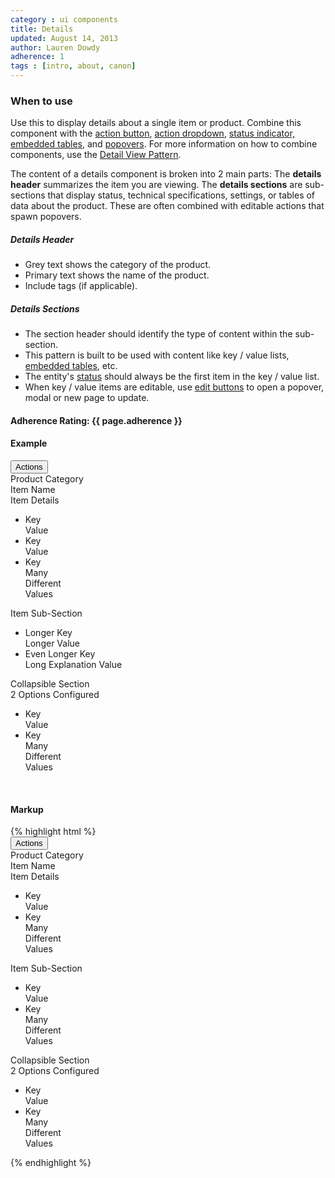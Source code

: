 ```yaml
---
category : ui components
title: Details
updated: August 14, 2013
author: Lauren Dowdy
adherence: 1
tags : [intro, about, canon]
---
```

<div class="rs-row">
  <div class="span-3">
    <h3>When to use</h3>
    <p>Use this to display details about a single item or product. Combine this component with the <a href="#action-buttons">action button</a>, <a href="#action-dropdown">action dropdown</a>, <a href="#status-indicators">status indicator, <a href="#embedded-table">embedded tables</a>, and <a href="#popover">popovers</a>. For more information on how to combine components, use the <a href="../ux-patterns/#detail-view">Detail View Pattern</a>. </p>
    <p>The content of a details component is broken into 2 main parts: The <strong>details header</strong> summarizes the item you are viewing. The <strong>details sections</strong> are sub-sections that display status, technical specifications, settings, or tables of data about the product. These are often combined with editable actions that spawn popovers.</p>
    <h5>Details Header</h5>
    <ul>
      <li>Grey text shows the category of the product.</li>
      <li>Primary text shows the name of the product.</li>
      <li>Include tags (if applicable).</li>
    </ul>
    <h5>Details Sections</h5>
    <ul>
      <li>The section header should identify the type of content within the sub-section.</li>
      <li>This pattern is built to be used with content like key / value lists, <a href="#embedded-table">embedded tables</a>, etc.</li>
      <li>The entity's <a href="#status-indicators">status</a> should always be the first item in the key / value list.</li>
      <li>When key / value items are editable, use <a href="#edit-button">edit buttons</a> to open a popover, modal or new page to update.</li>
    </ul>
    <h4>Adherence Rating: {{ page.adherence }} <span class="rs-icon-help tip" title="{{ site.adherenceRatings[page.adherence] | escape }}"></span> </h4>
  </div>
  <div class="span-8 offset-1">
    <h4>Example</h4>
    <div class="rs-content rs-panel rs-detail-large" style="margin-top: 0;">
      <div class="rs-detail-header">
        <div class="rs-detail-header-actions">
          <button class="rs-btn rs-btn-action">
            <span class="rs-cog"></span>
            Actions
            <span class="rs-caret"></span>
          </button>
        </div>
        <div class="rs-detail-header-subtitle">Product Category</div>
        <div class="rs-detail-header-title">Item Name</div>
      </div>
      <div class="rs-detail-section">
        <div class="rs-detail-section-header">
          <div class="rs-detail-section-title">Item Details</div>
        </div>
        <div class="rs-detail-section-body">
          <ul class="rs-detail-list">
            <li class="rs-detail-item">
              <div class="rs-detail-key">Key</div>
              <div class="rs-detail-value">Value</div>
            </li>
            <li class="rs-detail-item">
              <div class="rs-detail-key">Key</div>
              <div class="rs-detail-value">Value</div>
            </li>
            <li class="rs-detail-item">
              <div class="rs-detail-key">Key</div>
              <div class="rs-detail-value">
                Many<br>
                Different<br>
                Values
              </div>
            </li>
          </ul>
        </div>
      </div>
      <div class="rs-detail-section">
        <div class="rs-detail-section-header">
          <div class="rs-detail-section-title">Item Sub-Section</div>
        </div>
        <div class="rs-detail-section-body">
          <ul class="rs-detail-list">
            <li class="rs-detail-item">
              <div class="rs-detail-key">Longer Key</div>
              <div class="rs-detail-value">Longer Value</div>
            </li>
            <li class="rs-detail-item">
              <div class="rs-detail-key">Even Longer Key</div>
              <div class="rs-detail-value">Long Explanation Value</div>
            </li>
          </ul>
        </div>
      </div>
      <div class="rs-collapsible-section rs-detail-section collapsed">
        <div class="rs-detail-section-header">
          <div class="rs-caret"></div>
          <div class="rs-detail-section-title">Collapsible Section</div>
          <div class="rs-detail-section-subtitle">2 Options Configured</div>
        </div>
        <div class="rs-detail-section-body">
          <ul class="rs-detail-list">
            <li class="rs-detail-item">
              <div class="rs-detail-key">Key</div>
              <div class="rs-detail-value">Value</div>
            </li>
            <li class="rs-detail-item">
              <div class="rs-detail-key">Key</div>
              <div class="rs-detail-value">
                Many<br>
                Different<br>
                Values
              </div>
            </li>
          </ul>
        </div>
      </div>
    </div>
    <br />
  <h4 class="markup-margin">Markup</h4>
  {% highlight html %}<div class="rs-content rs-panel">
  <div class="rs-detail-header">
    <div class="rs-detail-header-actions">
      <button class="rs-btn rs-btn-action">
        <span class="rs-cog"></span>
        Actions
        <span class="rs-caret"></span>
      </button>
    </div>
    <div class="rs-detail-header-subtitle">Product Category</div>
    <div class="rs-detail-header-title">Item Name</div>
  </div>
  <div class="rs-detail-section">
    <div class="rs-detail-section-header">
      <div class="rs-detail-section-title">Item Details</div>
    </div>
    <div class="rs-detail-section-body">
      <ul class="rs-detail-list">
        <li class="rs-detail-item">
          <div class="rs-detail-key">Key</div>
          <div class="rs-detail-value">Value</div>
        </li>
        <li class="rs-detail-item">
          <div class="rs-detail-key">Key</div>
          <div class="rs-detail-value">
            Many<br>
            Different<br>
            Values
          </div>
        </li>
      </ul>
    </div>
  </div>
  <div class="rs-detail-section">
    <div class="rs-detail-section-header">
      <div class="rs-detail-section-title">Item Sub-Section</div>
    </div>
    <div class="rs-detail-section-body">
      <ul class="rs-detail-list">
        <li class="rs-detail-item">
          <div class="rs-detail-key">Key</div>
          <div class="rs-detail-value">Value</div>
        </li>
        <li class="rs-detail-item">
          <div class="rs-detail-key">Key</div>
          <div class="rs-detail-value">
            Many<br>
            Different<br>
            Values
          </div>
        </li>
      </ul>
    </div>
  </div>
  <div class="rs-collapsible-section rs-detail-section collapsed">
    <div class="rs-detail-section-header">
      <div class="rs-caret"></div>
      <div class="rs-detail-section-title">Collapsible Section</div>
      <div class="rs-detail-section-subtitle">2 Options Configured</div>
    </div>
    <div class="rs-detail-section-body">
      <ul class="rs-detail-list">
        <li class="rs-detail-item">
          <div class="rs-detail-key">Key</div>
          <div class="rs-detail-value">Value</div>
        </li>
        <li class="rs-detail-item">
          <div class="rs-detail-key">Key</div>
          <div class="rs-detail-value">
            Many<br>
            Different<br>
            Values
          </div>
        </li>
      </ul>
    </div>
  </div>
</div>{% endhighlight %}
  </div>
</div>
